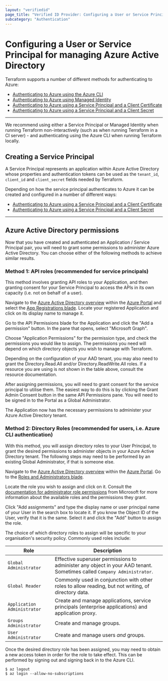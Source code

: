```yaml
---
layout: "verifiedid"
page_title: "Verified ID Provider: Configuring a User or Service Principal to manage Azure Active Directory"
subcategory: "Authentication"
---
```


# Configuring a User or Service Principal for managing Azure Active Directory

Terraform supports a number of different methods for authenticating to Azure:

* [Authenticating to Azure using the Azure CLI](azure_cli.html)
* [Authenticating to Azure using Managed Identity](managed_service_identity.html)
* [Authenticating to Azure using a Service Principal and a Client Certificate](service_principal_client_certificate.html)
* [Authenticating to Azure using a Service Principal and a Client Secret](service_principal_client_secret.html)

---

We recommend using either a Service Principal or Managed Identity when running Terraform non-interactively (such as when running Terraform in a CI server) - and authenticating using the Azure CLI when running Terraform locally.

## Creating a Service Principal

A Service Principal represents an application within Azure Active Directory whose properties and authentication tokens can be used as the `tenant_id`, `client_id` and `client_secret` fields needed by Terraform.

Depending on how the service principal authenticates to Azure it can be created and configured in a number of different ways:
* [Authenticating to Azure using a Service Principal and a Client Certificate](service_principal_client_certificate.html)
* [Authenticating to Azure using a Service Principal and a Client Secret](service_principal_client_secret.html)

---

## Azure Active Directory permissions

Now that you have created and authenticated an Application / Service Principal pair, you will need to grant some permissions to administer Azure Active Directory. You can choose either of the following methods to achieve similar results.

### Method 1: API roles (recommended for service principals)

This method involves granting API roles to your Application, and then granting consent for your Service Principal to access the APIs in its own capacity (i.e. not on behalf of a user).

Navigate to the [Azure Active Directory overview][azure-portal-aad-overview] within the [Azure Portal][azure-portal] and select the [App Registrations blade][azure-portal-aad-applications-blade]. Locate your registered Application and click on its display name to manage it.

Go to the API Permissions blade for the Application and click the "Add a permission" button. In the pane that opens, select "Microsoft Graph".

Choose "Application Permissions" for the permission type, and check the permissions you would like to assign. The permissions you need will depend on which directory objects you wish to manage with Terraform. 

Depending on the configuration of your AAD tenant, you may also need to grant the Directory.Read.All and/or Directory.ReadWrite.All roles. If a resource you are using is not shown in the table above, consult the resource documentation.

After assigning permissions, you will need to grant consent for the service principal to utilise them. The easiest way to do this is by clicking the Grant Admin Consent button in the same API Permissions pane. You will need to be signed in to the Portal as a Global Administrator.

The Application now has the necessary permissions to administer your Azure Active Directory tenant.

### Method 2: Directory Roles (recommended for users, i.e. Azure CLI authentication)

With this method, you will assign directory roles to your User Principal, to grant the desired permissions to administer objects in your Azure Active Directory tenant. The following steps may need to be performed by an existing Global Administrator, if that is someone else.

Navigate to the [Azure Active Directory overview][azure-portal-aad-overview] within the [Azure Portal][azure-portal]. Go to the [Roles and Administrators blade][azure-portal-aad-roles-blade].

Locate the role you wish to assign and click on it. Consult the [documentation for administrator role permissions][admin-roles-docs] from Microsoft for more information about the available roles and the permissions they grant.

Click "Add assignments" and type the display name or user principal name of your User in the search box to locate it. If you know the Object ID of the User, verify that it is the same. Select it and click the "Add" button to assign the role.

The choice of which directory roles to assign will be specific to your organisation's security policy. Commonly used roles include:

Role                        | Description
--------------------------- | -----------------------------------------------------------------------------------------------------------------------
`Global Administrator`      | Effective superuser permissions to administer any object in your AAD tenant. Sometimes called `Company Administrator`.
`Global Reader`             | Commonly used in conjunction with other roles to allow reading, but not writing, of directory data.
`Application Administrator` | Create and manage applications, service principals (enterprise applications) and application proxy.
`Groups Administrator`      | Create and manage groups.
`User Administrator`        | Create and manage users _and_ groups.

Once the desired directory role has been assigned, you may need to obtain a new access token in order for the role to take effect. This can be performed by signing out and signing back in to the Azure CLI.

```shell
$ az logout
$ az login --allow-no-subscriptions
```

[admin-roles-docs]: https://docs.microsoft.com/en-us/azure/active-directory/users-groups-roles/directory-assign-admin-roles
[azure-portal]: https://portal.azure.com/
[azure-portal-aad-overview]: https://portal.azure.com/#blade/Microsoft_AAD_IAM/ActiveDirectoryMenuBlade/Overview
[azure-portal-aad-roles-blade]: https://portal.azure.com/#blade/Microsoft_AAD_IAM/ActiveDirectoryMenuBlade/RolesAndAdministrators
[azure-portal-aad-applications-blade]: https://portal.azure.com#blade/Microsoft_AAD_IAM/ActiveDirectoryMenuBlade/RegisteredApps
